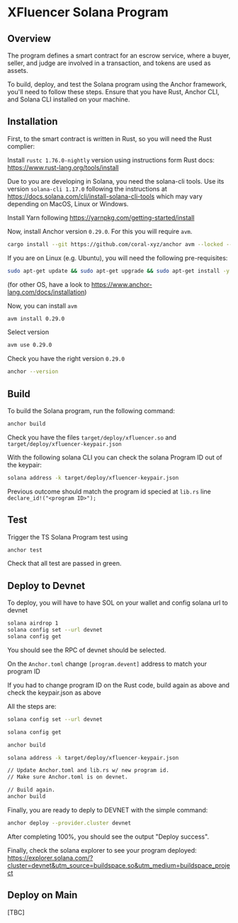 # XFluencer Solana Program

## Overview

The program defines a smart contract for an escrow service, where a buyer, seller, and judge are involved in a transaction, and tokens are used as assets.


To build, deploy, and test the Solana program using the Anchor framework, you'll need to follow these steps. Ensure that you have Rust, Anchor CLI, and Solana CLI installed on your machine.

## Installation

First, to the  smart contract is written in Rust, so you will need the Rust complier:

Install `rustc 1.76.0-nightly` version using instructions form Rust docs: https://www.rust-lang.org/tools/install

Due to you are developing in Solana, you need the solana-cli tools.
Use its version `solana-cli 1.17.0` following the instructions at https://docs.solana.com/cli/install-solana-cli-tools which may vary  depending on MacOS, Linux or Windows.

Install Yarn following https://yarnpkg.com/getting-started/install

Now, install Anchor version `0.29.0`. For this you will require `avm`.

```bash
cargo install --git https://github.com/coral-xyz/anchor avm --locked --force
```

If you are on Linux (e.g. Ubuntu), you will need the following pre-requisites:

```bash
sudo apt-get update && sudo apt-get upgrade && sudo apt-get install -y pkg-config build-essential libudev-dev libssl-dev
```


(for other OS, have a look to https://www.anchor-lang.com/docs/installation)

Now, you can install `avm`

```bash
avm install 0.29.0
```

Select version 
```bash
avm use 0.29.0
```

Check you have the right version `0.29.0`

```bash
anchor --version
```

## Build

To build the Solana program, run the following command:

```bash
anchor build
```

Check you have the files `target/deploy/xfluencer.so` and `target/deploy/xfluencer-keypair.json` 

With the following solana CLI you can check the solana Program ID out of the keypair:

```bash
solana address -k target/deploy/xfluencer-keypair.json 
```

Previous outcome should match the program id specied at `lib.rs` line `declare_id!("<program ID>");`

## Test

Trigger the TS Solana Program test using

```bash
anchor test
```

Check that all test are passed in green.

## Deploy to Devnet

To deploy, you will have to have SOL on your wallet and config solana url to devnet

```bash
solana airdrop 1
solana config set --url devnet
solana config get
```
You should see the RPC of devnet should be selected.

On the `Anchor.toml` change `[program.devent]` address to match your program ID

If you had to change program ID on the Rust code, build again as above and check the keypair.json as above

All the steps are:
```bash
solana config set --url devnet

solana config get

anchor build

solana address -k target/deploy/xfluencer-keypair.json

// Update Anchor.toml and lib.rs w/ new program id.
// Make sure Anchor.toml is on devnet.

// Build again.
anchor build
```

Finally, you are ready to deply to DEVNET with the simple command:

```bash
anchor deploy --provider.cluster devnet
```
After completing 100%, you should see the output "Deploy success".

Finally, check the solana explorer to see your program deployed: https://explorer.solana.com/?cluster=devnet&utm_source=buildspace.so&utm_medium=buildspace_project

## Deploy on Main
[TBC]

